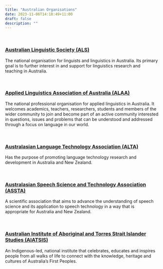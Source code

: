 ```yaml
---
title: "Australian Organisations"
date: 2023-11-06T14:18:49+11:00
draft: false
description: ""
---
```


<br>

### [Australian Linguistic Society (ALS)](https://als.asn.au/Home)
  
The national organisation for linguists and linguistics in Australia. Its primary goal is to further interest in and support for linguistics research and teaching in Australia.

<br>

### [Applied Linguistics Association of Australia (ALAA)](https://alaa.net.au/)
  
The national professional organisation for applied linguistics in Australia. It welcomes academics, teachers, researchers, students and members of the wider community to join and become part of an active community interested in questions, issues and problems that can be understood and addressed through a focus on language in our world.

<br>

### [Australasian Language Technology Association (ALTA)](https://www.alta.asn.au/index.html)

Has the purpose of promoting language technology research and development in Australia and New Zealand.

<br>

### [Australasian Speech Science and Technology Association (ASSTA)](https://assta.org/)

A scientific association that aims to advance the understanding of speech science and its application to speech technology in a way that is appropriate for Australia and New Zealand.

<br>

### [Australian Institute of Aboriginal and Torres Strait Islander Studies (AIATSIS)](https://aiatsis.gov.au/)

An Indigenous-led, national institute that celebrates, educates and inspires people from all walks of life to connect with the knowledge, heritage and cultures of Australia’s First Peoples.